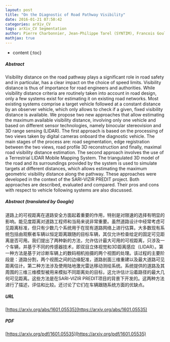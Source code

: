 ```yaml
---
layout: post
title: "On the Diagnostic of Road Pathway Visibility"
date: 2016-01-21 07:50:42
categories: arXiv_CV
tags: arXiv_CV Segmentation
author: Pierre Charbonnier, Jean-Philippe Tarel (SYNTIM), Francois Goulette (CAOR)
mathjax: true
---
```


* content
{:toc}

##### Abstract
Visibility distance on the road pathway plays a significant role in road safety and in particular, has a clear impact on the choice of speed limits. Visibility distance is thus of importance for road engineers and authorities. While visibility distance criteria are routinely taken into account in road design, only a few systems exist for estimating it on existing road networks. Most existing systems comprise a target vehicle followed at a constant distance by an observer vehicle, which only allows to check if a given, fixed visibility distance is available. We propose two new approaches that allow estimating the maximum available visibility distance, involving only one vehicle and based on different sensor technologies, namely binocular stereovision and 3D range sensing (LIDAR). The first approach is based on the processing of two views taken by digital cameras onboard the diagnostic vehicle. The main stages of the process are: road segmentation, edge registration between the two views, road profile 3D reconstruction and finally, maximal road visibility distance estimation. The second approach involves the use of a Terrestrial LIDAR Mobile Mapping System. The triangulated 3D model of the road and its surroundings provided by the system is used to simulate targets at different distances, which allows estimating the maximum geometric visibility distance along the pathway. These approaches were developed in the context of the SARI-VIZIR PREDIT project. Both approaches are described, evaluated and compared. Their pros and cons with respect to vehicle following systems are also discussed.

##### Abstract (translated by Google)
道路上的可视距离在道路安全方面起着重要的作用，特别是对限速的选择有明显的影响。能见度距离对道路工程师和当局来说非常重要。虽然道路设计中经常考虑可见距离标准，但只有少数几个系统用于在现有道路网络上进行估算。大多数现有系统包括由观察者车辆以恒定距离跟随的目标车辆，其仅允许检查给定的固定可见距离是否可用。我们提出了两种新的方法，允许估计最大可用的可视距离，只涉及一个车辆，并基于不同的传感器技术，即双目立体视觉和3D距离感应（LIDAR）。第一种方法是基于对诊断车辆上的数码相机拍摄的两个视图的处理。该过程的主要阶段是：道路分割，两个视图之间的边缘配准，道路剖面三维重建以及最大道路可见距离估计。第二种方法涉及使用陆地激光雷达移动测绘系统。系统提供的道路及其周围的三维三维模型被用来模拟不同距离处的目标，这允许估计沿着路径的最大几何可见距离。这些方法是在SARI-VIZIR PREDIT项目的背景下开发的。这两种方法进行了描述，评估和比较。还讨论了它们在车辆跟随系统方面的优缺点。

##### URL
[https://arxiv.org/abs/1601.05535](https://arxiv.org/abs/1601.05535)

##### PDF
[https://arxiv.org/pdf/1601.05535](https://arxiv.org/pdf/1601.05535)

